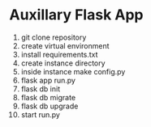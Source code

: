 # Auxillary Flask App
1. git clone repository
2. create virtual environment
3. install requirements.txt
4. create instance directory
5. inside instance make config.py
6. flask app run.py
7. flask db init
8. flask db migrate
9. flask db upgrade
10. start run.py
